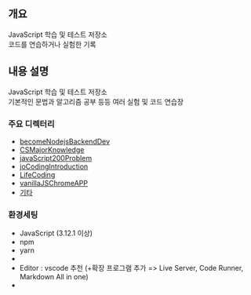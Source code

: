 ## 개요

JavaScript 학습 및 테스트 저장소<br>
코드를 연습하거나 실험한 기록


## 내용 설명
JavaScript 학습 및 테스트 저장소<br>
기본적인 문법과 알고리즘 공부 등등 여러 실험 및 코드 연습장<br>

### 주요 디렉터리
-  [becomeNodejsBackendDev](./becomeNodejsBackendDev)
-  [CSMajorKnowledge](./CSMajorKnowledge/)
-  [javaScript200Problem](./javaScript200Problem/)
-  [joCodingIntroduction](./joCodingIntroduction/)
-  [LifeCoding](./LifeCoding/)
-  [vanillaJSChromeAPP](./vanillaJSChromeAPP/)
-  [기타](./etc/)


### 환경세팅
- JavaScript (3.12.1 이상)
- npm
- yarn
- 
- Editor : vscode 추천 (+확장 프로그램 추가 => Live Server, Code Runner, Markdown All in one)
- 
